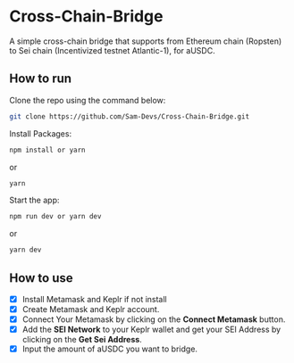 # Cross-Chain-Bridge
A simple cross-chain bridge that supports from Ethereum chain (Ropsten) to Sei chain (Incentivized testnet Atlantic-1), for aUSDC.

## How to run

Clone the repo using the command below:

```bash
git clone https://github.com/Sam-Devs/Cross-Chain-Bridge.git
```

Install Packages:

```bash
npm install or yarn
```
or 

```bash
yarn
```

Start the app:

```bash
npm run dev or yarn dev
```
or 

```bash
yarn dev
```

## How to use

- [x] Install Metamask and Keplr if not install
- [x] Create Metamask and Keplr account. 
- [x] Connect Your Metamask by clicking on the **Connect Metamask** button.
- [x] Add the **SEI Network** to your Keplr wallet and get your SEI Address by clicking on the **Get Sei Address**.
- [x] Input the amount of aUSDC you want to bridge.
